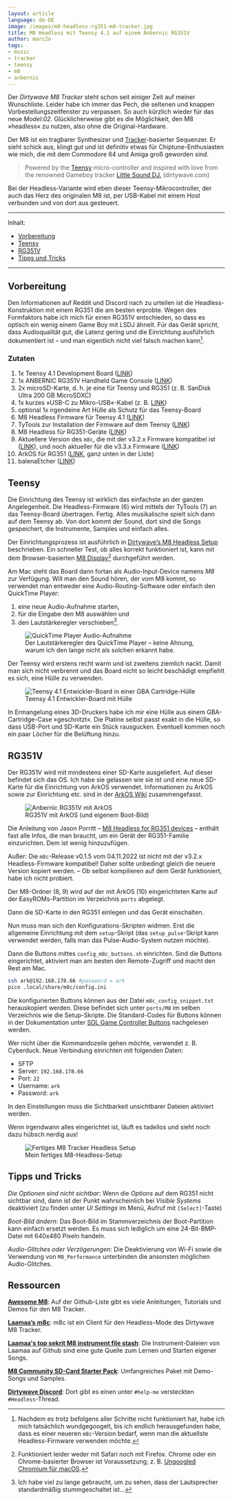 ```yaml
---
layout: article
language: de-DE
image: /images/m8-headless-rg351-m8-tracker.jpg
title: M8 Headless mit Teensy 4.1 auf einem Anbernic RG351V
author: marc2o
tags:
- music
- tracker
- teensy
- m8
- anbernic
---
```


Der _Dirtywave M8 Tracker_ steht schon seit einiger Zeit auf meiner Wunschliste. Leider habe ich immer das Pech, die seltenen und knappen Vorbestellungs­zeitfenster zu verpassen. So auch kürzlich wieder für das neue _Model:02_. Glücklicherweise gibt es die Möglichkeit, den M8 »headless« zu nutzen, also ohne die Original-Hardware.

<!-- more -->

Der M8 ist ein tragbarer Synthesizer und [Tracker](https://en.wikipedia.org/wiki/Music_tracker)-basierter Sequenzer. Er sieht schick aus, klingt gut und ist definitiv etwas für Chiptune-Enthusiasten wie mich, die mit dem Commodore 64 und Amiga groß geworden sind.

> Powered by the [Teensy](https://www.pjrc.com/teensy/) micro-controller and inspired with love from the renowned Gameboy tracker [Little Sound DJ.](https://www.littlesounddj.com) (dirtywave.com)

Bei der Headless-Variante wird eben dieser Teensy-Mikrocontroller, der auch das Herz des originalen M8 ist, per USB-Kabel mit einem Host verbunden und von dort aus gesteuert.

---

Inhalt:

- [Vorbereitung](#vorbereitung)
- [Teensy](#teensy)
- [RG351V](#rg351v)
- [Tipps und Tricks](#tipps-und-tricks)

---

## Vorbereitung

Den Informationen auf Reddit und Discord nach zu urteilen ist die Headless-Konstruktion mit einem RG351 die am besten erprobte. Wegen des Formfaktors habe ich mich für einen RG351V entschieden, so dass es optisch ein wenig einem Game Boy mit LSDJ ähnelt. Für das Gerät spricht, dass Audioqualität gut, die Latenz gering und die Einrichtung ausführlich dokumentiert ist – und man eigentlich nicht viel falsch machen kann[^1].

### Zutaten

1. 1x Teensy 4.1 Development Board ([LINK](https://www.pjrc.com/store/teensy41.html))
2. 1x ANBERNIC RG351V Handheld Game Console ([LINK](https://anbernic.com/products/anbernic-new-rg351v?variant=40986761298084))
3. 2x microSD-Karte, d. h. je eine für Teensy und RG351 (z. B. SanDisk Ultra 200 GB MicroSDXC)
4. 1x kurzes »USB-C zu Mikro-USB«-Kabel (z. B. [LINK](https://a.aliexpress.com/_EvBSCHX))
5. optional 1x irgendeine Art Hülle als Schutz für das Teensy-Board
6. M8 Headless Firmware für Teensy 4.1 ([LINK](https://github.com/Dirtywave/M8HeadlessFirmware))
7. TyTools zur Installation der Firmware auf dem Teensy ([LINK](https://github.com/Koromix/tytools/releases))
8. M8 Headless für RG351-Geräte ([LINK](https://github.com/jasonporritt/rg351_m8c))
9. Aktuellere Version des `m8c`, die mit der v3.2.x Firmware kompatibel ist ([LINK](https://www.reddit.com/r/RG351/comments/14ruu4t/comment/kiky0it/)), und noch aktueller für die v3.3.x Firmware ([LINK](https://www.reddit.com/r/m8tracker/comments/1chlexy/rg351_updated_version/))
10. ArkOS für RG351 ([LINK](https://github.com/christianhaitian/arkos/wiki), ganz unten in der Liste)
11. balenaEtcher ([LINK](https://etcher.balena.io/))

## Teensy

Die Einrichtung des Teensy ist wirklich das einfachste an der ganzen Angelegenheit. Die Headless-Firmware (6) wird mittels der TyTools (7) an das Teensy-Board übertragen. Fertig. Alles musikalische spielt sich dann auf dem Teensy ab. Von dort kommt der Sound, dort sind die Songs gespeichert, die Instrumente, Samples und einfach alles.

Der Einrichtungs&shy;prozess ist ausführlich in [Dirtywave’s M8 Headless Setup](https://github.com/DirtyWave/M8Docs/blob/main/docs/M8HeadlessSetup.md) beschrieben. Ein schneller Test, ob alles korrekt funktioniert ist, kann mit dem Browser-basierten [M8 Display](https://derkyjadex.github.io/M8WebDisplay/)[^2] durchgeführt werden.

Am Mac steht das Board dann fortan als Audio-Input-Device namens _M8_ zur Verfügung. Will man den Sound hören, der vom M8 kommt, so verwendet man entweder eine Audio-Routing-Software oder einfach den QuickTime Player:

1. eine neue Audio-Aufnahme starten,
2. für die Eingabe den M8 auswählen und
3. den Lautstärkeregler verschieben[^3].

<figure>
<img src="/images/m8-headless-rg351-quicktime-player.png" alt="QuickTime Player Audio-Aufnahme">
<figcaption>Der Lautstärkeregler des QuickTime Player – keine Ahnung, warum ich den lange nicht als solchen erkannt habe.</figcaption>
</figure>

Der Teensy wird erstens recht warm und ist zweitens ziemlich nackt. Damit man sich nicht verbrennt und das Board nicht so leicht beschädigt empfiehlt es sich, eine Hülle zu verwenden.

<figure>
<img src="/images/m8-headless-rg351-teensy.jpg" alt="Teensy 4.1 Entwickler-Board in einer GBA Cartridge-Hülle">
<figcaption>Teensy 4.1 Entwickler-Board mit Hülle</figcaption>
</figure>

In Ermangelung eines 3D-Druckers habe ich mir eine Hülle aus einem GBA-Cartridge-Case »geschnitzt«. Die Platine selbst passt exakt in die Hülle, so dass USB-Port und SD-Karte ein Stück rausgucken. Eventuell kommen noch ein paar Löcher für die Belüftung hinzu.

## RG351V

Der RG351V wird mit mindestens einer SD-Karte ausgeliefert. Auf dieser befindet sich das OS. Ich habe sie gelassen wie sie ist und eine neue SD-Karte für die Einrichtung von ArkOS verwendet. Informationen zu ArkOS sowie zur Einrichtung etc. sind in der [ArkOS Wiki](https://github.com/christianhaitian/arkos/wiki) zusammengefasst.

<figure>
<img src="/images/m8-headless-rg351v-arkos.jpg" alt="Anbernic RG351V mit ArkOS">
<figcaption>RG351V mit ArkOS (und eigenem Boot-Bild)</figcaption>
</figure>

Die Anleitung von Jason Porritt – [M8 Headless for RG351 devices](https://github.com/jasonporritt/rg351_m8c) – enthält fast alle Infos, die man braucht, um ein Gerät der RG351-Familie einzurichten. Dem ist wenig hinzuzufügen.

Außer: Die `m8c`-Release v0.1.5 vom 04.11.2022 ist nicht mit der v3.2.x Headless-Firmware kompatibel! Daher sollte unbedingt gleich die neuere Version kopiert werden. – Ob selbst kompilieren auf dem Gerät funktioniert, habe ich nicht probiert.

Der M8-Ordner (8, 9) wird auf der mit ArkOS (10) eingerichteten Karte auf der EasyROMs-Partition im Verzeichnis `ports` abgelegt.

Dann die SD-Karte in den RG351 einlegen und das Gerät einschalten.

Nun muss man sich den Konfigurations-Skripten widmen. Erst die allgemeine Einrichtung mit dem `setup`-Skript (das `setup_pulse`-Skript kann verwendet werden, falls man das Pulse-Audio-System nutzen möchte).

Dann die Buttons mittes `config_m8c_buttons.sh` einrichten. Sind die Buttons eingerichtet, aktiviert man am besten den Remote-Zugriff und macht den Rest am Mac.

```bash
ssh ark@192.168.178.66 #password = ark
pico .local/share/m8c/config.ini
```

Die konfigurierten Buttons können aus der Datei `m8c_config_snippet.txt` herauskopiert werden. Diese befindet sich unter `ports/M8` im selben Verzeichnis wie die Setup-Skripte. Die Standard-Codes für Buttons können in der Dokumentation unter [SDL Game Controller Buttons](https://wiki.libsdl.org/SDL2/SDL_GameControllerButton) nachgelesen werden.

Wer nicht über die Kommandozeile gehen möchte, verwendet z. B. Cyberduck. Neue Verbindung einrichten mit folgenden Daten:

- SFTP
- Server: `192.168.178.66`
- Port: `22`
- Username: `ark`
- Password: `ark`

In den Einstellungen muss die Sichtbarkeit unsichtbarer Dateien aktiviert werden.

Wenn irgendwann alles eingerichtet ist, läuft es tadellos und sieht noch dazu hübsch nerdig aus!

<figure>
<img src="/images/m8-headless-rg351-m8-tracker.jpg" alt="Fertiges M8 Tracker Headless Setup">
<figcaption>Mein fertiges M8-Headless-Setup</figcaption>
</figure>

## Tipps und Tricks

_Die Optionen sind nicht sichtbar_: Wenn die _Options_ auf dem RG351 nicht sichtbar sind, dann ist der Punkt wahrscheinlich bei _Visible Systems_ deaktiviert (zu finden unter _UI Settings_ im Menü, Aufruf mit `[Select]`-Taste)

_Boot-Bild ändern_: Das Boot-Bild im Stammverzeichnis der Boot-Partition kann einfach ersetzt werden. Es muss sich lediglich um eine 24-Bit-BMP-Datei mit 640x480 Pixeln handeln.

_Audio-Glitches oder Verzögerungen_: Die Deaktivierung von Wi-Fi sowie die Verwendung von `M8_Performance` unterbinden die ansonsten möglichen Audio-Glitches.

## Ressourcen

**[Awesome M8](https://github.com/v3rm0n/awesome-m8)**: Auf der Github-Liste gibt es viele Anleitungen, Tutorials und Demos für den M8 Tracker.

**[Laamaa’s m8c](https://m8c.laamaa.fi)**: m8c ist ein Client für den Headless-Mode des Dirtywave M8 Tracker.

**[Laamaa's top sekrit M8 instrument file stash](https://github.com/laamaa/m8i)**: Die Instrument-Dateien von Laamaa auf Github sind eine gute Quelle zum Lernen und Starten eigener Songs.

**[M8 Community SD-Card Starter Pack](https://ia802505.us.archive.org/1/items/ChipmusicResources/)**: Umfangreiches Paket mit Demo-Songs und Samples.

**[Dirtywave Discord](https://discord.gg/WEavjFNYHh)**: Dort gibt es einen unter `#help-me` versteckten `#Headless`-Thread.

[^1]: Nachdem es trotz befolgens aller Schritte nicht funktioniert hat, habe ich mich tatsächlich wundgegoogelt, bis ich endlich herausgefunden habe, dass es einer neueren `m8c`-Version bedarf, wenn man die aktuellste Headless-Firmware verwenden möchte.

[^2]: Funktioniert leider weder mit Safari noch mit Firefox. Chrome oder ein Chrome-basierter Browser ist Voraussetzung; z. B. [Ungoogled Chromium für macOS](https://github.com/ungoogled-software/ungoogled-chromium-macos/releases).
[^3]: Ich habe viel zu lange gebraucht, um zu sehen, dass der Lautsprecher standardmäßig stummgeschaltet ist…
